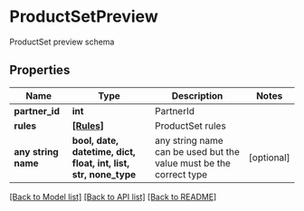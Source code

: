 # ProductSetPreview

ProductSet preview schema

## Properties
Name | Type | Description | Notes
------------ | ------------- | ------------- | -------------
**partner_id** | **int** | PartnerId | 
**rules** | [**[Rules]**](Rules.md) | ProductSet rules | 
**any string name** | **bool, date, datetime, dict, float, int, list, str, none_type** | any string name can be used but the value must be the correct type | [optional]

[[Back to Model list]](../README.md#documentation-for-models) [[Back to API list]](../README.md#documentation-for-api-endpoints) [[Back to README]](../README.md)


